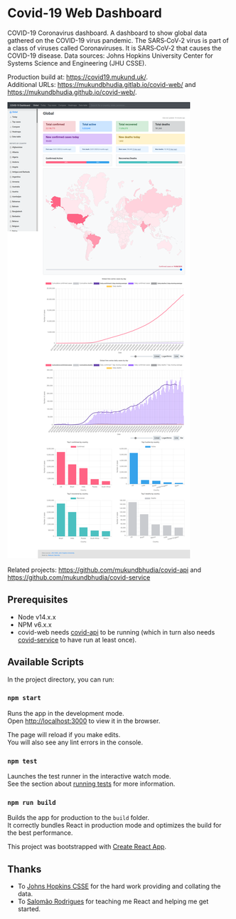 # Covid-19 Web Dashboard

COVID-19 Coronavirus dashboard. A dashboard to show global data gathered on the COVID-19 virus pandemic.
The SARS‑CoV‑2 virus is part of a class of viruses called Coronaviruses. It is SARS‑CoV‑2 that causes the COVID-19 disease.
Data sources: Johns Hopkins University Center for Systems Science and Engineering (JHU CSSE).

Production build at: https://covid19.mukund.uk/.
<br />
Additional URLs: https://mukundbhudia.gitlab.io/covid-web/ and https://mukundbhudia.github.io/covid-web/.

![Global page on the Covid-19 dashboard](https://github.com/mukundbhudia/covid-web/raw/master/screenshots/global-dashboard.png)

Related projects: https://github.com/mukundbhudia/covid-api and https://github.com/mukundbhudia/covid-service

## Prerequisites
* Node v14.x.x
* NPM v6.x.x
* covid-web needs [covid-api](https://github.com/mukundbhudia/covid-api) to be running (which in turn also needs [covid-service](https://github.com/mukundbhudia/covid-service) to have run at least once).

## Available Scripts

In the project directory, you can run:

### `npm start`

Runs the app in the development mode.<br />
Open [http://localhost:3000](http://localhost:3000) to view it in the browser.

The page will reload if you make edits.<br />
You will also see any lint errors in the console.

### `npm test`

Launches the test runner in the interactive watch mode.<br />
See the section about [running tests](https://facebook.github.io/create-react-app/docs/running-tests) for more information.

### `npm run build`

Builds the app for production to the `build` folder.<br />
It correctly bundles React in production mode and optimizes the build for the best performance.

This project was bootstrapped with [Create React App](https://github.com/facebook/create-react-app).

## Thanks

* To [Johns Hopkins CSSE](https://github.com/CSSEGISandData/COVID-19) for the hard work providing and collating the data.
* To [Salomão Rodrigues](https://github.com/salomao-rodrigues) for teaching me React and helping me get started.
